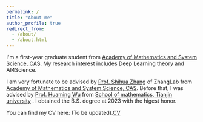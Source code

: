 ```yaml
---
permalink: /
title: "About me"
author_profile: true
redirect_from: 
  - /about/
  - /about.html
---
```


I'm a first-year graduate student from [Academy of Mathematics and System Science, CAS](http://www.amss.cas.cn). My research interest includes Deep Learning theory and AI4Science.

I am very fortunate to be advised by [Prof. Shihua Zhang](https://people.ucas.ac.cn/~zsh) of ZhangLab from [Academy of Mathematics and System Science, CAS](http://www.amss.cas.cn). Before that, I was advised by [Prof. Huaming Wu](http://cam.tju.edu.cn/homepage/wuhuaming/) from [School of mathematics, Tianjin university](http://math.tju.edu.cn) . I obtained the B.S. degree at 2023 with the higest honor.

You can find my CV here: (To be updated).[CV](https://xiayangli2301.github.io/files/Xia-Yang_Li_CV.pdf)

